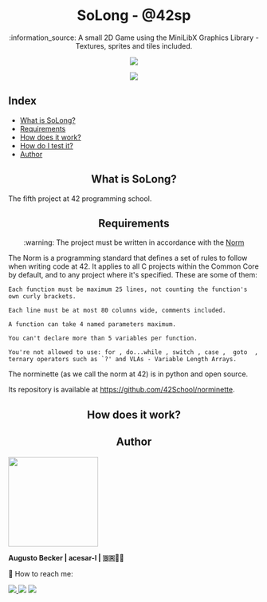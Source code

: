 <h1 align="center"> SoLong - @42sp </h1>

<p align="center">:information_source: A small 2D Game using the MiniLibX Graphics Library - Textures, sprites and tiles included. </p>

<p align="center"><a href="https://www.42sp.org.br/" target="_blank"><img src="https://img.shields.io/static/v1?label=&message=SP&color=000&style=for-the-badge&logo=42""></a></p>
<p align="center"><a href="https://github.com/augustobecker/SoLong/blob/main/README-ptbr.md" target="_blank"><img src="https://img.shields.io/badge/dispon%C3%ADvel%20tamb%C3%A9m%20em-PT--BR-yellow"></a></p>

## Index
* [What is SoLong?](#what-is-solong)
* [Requirements](#requirements)
* [How does it work?](#how-does-it-work)
* [How do I test it?](#how-do-i-test-it)
* [Author](#author)

<h2 align="center" id="what-is-solong"> What is SoLong? </h2>

The fifth project at 42 programming school.
  
<h2 align="center" id="requirements"> Requirements </h2>

<p  align="center"> :warning: The project must be written in accordance with the <a href="https://github.com/42School/norminette/blob/master/pdf/en.norm.pdf" target="_blank">Norm</a> </p>
The Norm  is a programming standard that defines a set of rules to follow when writing code at 42. It applies to all C projects within the Common Core by default, and
to any project where it's specified. These are some of them:

    Each function must be maximum 25 lines, not counting the function's own curly brackets.
    
    Each line must be at most 80 columns wide, comments included.
    
    A function can take 4 named parameters maximum.
    
    You can't declare more than 5 variables per function.
    
    You're not allowed to use: for , do...while , switch , case ,  goto  ,
    ternary operators such as `?' and VLAs - Variable Length Arrays.
  The norminette (as we call the norm at 42) is in python and open source.
  
  Its repository is available at https://github.com/42School/norminette.
    
<h2 align="center" id="how-does-it-work"> How does it work? </h2>
<h2 align="center" id="author"> Author </h2>
<div>
    <img height="180em" src="https://user-images.githubusercontent.com/81205527/152089472-0aa06bd9-d882-4c83-adfc-8230d1e958c1.png">
    
<strong> Augusto Becker | acesar-l | 🇧🇷👨‍🚀</strong>
    
:wave: How to reach me: 
    
  <a href = "mailto:augustobecker.dev@gmail.com"><img src="https://img.shields.io/badge/augustobecker.dev@gmail.com-D14836?style=for-the-badge&logo=gmail&logoColor=white"> </a>
  <a href="https://www.linkedin.com/in/augusto-becker/" target="_blank"><img src="https://img.shields.io/badge/-Augusto Becker-%230077B5?style=for-the-badge&logo=linkedin&logoColor=white" target="_blank"></a>
  <a href="https://www.instagram.com/augusto.becker/" target="_blank"><img src="https://img.shields.io/badge/-augusto.becker-%23E4405F?style=for-the-badge&logo=instagram&logoColor=white" target="_blank"></a>
</div>

